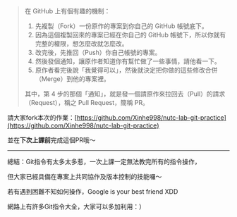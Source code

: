 > 在 GitHub 上有個有趣的機制：
>
> 1. 先複製（Fork）一份原作的專案到你自己的 GitHub 帳號底下。
> 2. 因為這個複製回來的專案已經在你自己的 GitHub 帳號下，所以你就有完整的權限，想怎麼改就怎麼改。
> 3. 改完後，先推回（Push）你自己帳號的專案。
> 4. 然後發個通知，讓原作者知道你有幫忙做了一些事情，請他看一下。
> 5. 原作者看完後說「我覺得可以」，然後就決定把你做的這些修改合併（Merge）到他的專案裡。
>
> 其中，第 4 步的那個「通知」，就是發一個請原作來拉回去（Pull）的請求（Request），稱之 Pull Request，簡稱 PR。

請大家fork本次的作業：[https://github.com/Xinhe998/nutc-lab-git-practice](https://github.com/Xinhe998/nutc-lab-git-practice)

並在**下次上課前**完成這個PR哦～



---

總結：Git指令有太多太多惹，一次上課一定無法教完所有的指令操作，

但大家已經具備在專案上共同協作及版本控制的技能囉～

若有遇到困難不知如何操作，Google is your best friend XDD

網路上有許多Git指令大全，大家可以多加利用：）

